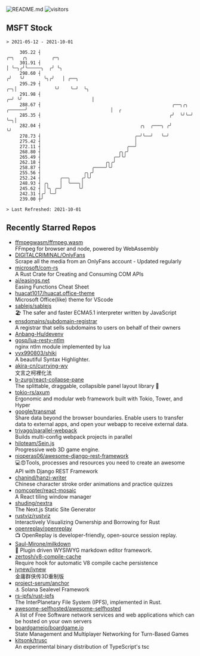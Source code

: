 ![README.md](https://github.com/Gerhut/Gerhut/workflows/README.md/badge.svg)
![visitors](https://visitors.vercel.app/Gerhut/Gerhut?token=8cf69d1f6813d272ef062726b6070c9be4ff72038cfe5a7ded7384a8da65d866)

## MSFT Stock

```
> 2021-05-12 - 2021-10-01

     305.22 ┤                                                                     ╭─╮   ╭╮         ╭─╮           
     301.91 ┤                                                                     │ ╰─╮╭╯╰─────╮  ╭╯ ╰╮          
     298.60 ┤                                                                    ╭╯   ╰╯       ╰╮╭╯   │ ╭──╮     
     295.29 ┤                                                                 ╭─╮│              ╰╯    ╰─╯  ╰╮    
     291.98 ┤                                                               ╭─╯ ╰╯                          │    
     288.67 ┤                                                 ╭──╮╭╮ ╭──────╯                               │  ╭ 
     285.35 ┤                                                ╭╯  ╰╯╰─╯                                      ╰─╮│ 
     282.04 ┤                                     ╭╮  ╭───╮ ╭╯                                                ╰╯ 
     278.73 ┤                                   ╭─╯╰──╯   ╰─╯                                                    
     275.42 ┤                                   │                                                                
     272.11 ┤                                ╭──╯                                                                
     268.80 ┤                             ╭╮╭╯                                                                   
     265.49 ┤                           ╭─╯╰╯                                                                    
     262.18 ┤                        ╭╮╭╯                                                                        
     258.87 ┤                   ╭────╯╰╯                                                                         
     255.56 ┤                ╭╮╭╯                                                                                
     252.24 ┤       ╭──╮    ╭╯╰╯                                                                                 
     248.93 ┤ ╭╮    │  ╰───╮│                                                                                    
     245.62 ┤ │╰╮ ╭─╯      ╰╯                                                                                    
     242.31 ┤╭╯ ╰─╯                                                                                              
     239.00 ┼╯                                                                                                   

> Last Refreshed: 2021-10-01
```

## Recently Starred Repos

- [ffmpegwasm/ffmpeg.wasm](https://github.com/ffmpegwasm/ffmpeg.wasm)  
  FFmpeg for browser and node, powered by WebAssembly
- [DIGITALCRIMINAL/OnlyFans](https://github.com/DIGITALCRIMINAL/OnlyFans)  
  Scrape all the media from an OnlyFans account - Updated regularly
- [microsoft/com-rs](https://github.com/microsoft/com-rs)  
  A Rust Crate for Creating and Consuming COM APIs
- [ai/easings.net](https://github.com/ai/easings.net)  
  Easing Functions Cheat Sheet
- [huacat1017/huacat.office-theme](https://github.com/huacat1017/huacat.office-theme)  
  Microsoft Office(like) theme for VScode
- [sablejs/sablejs](https://github.com/sablejs/sablejs)  
  🏖️ The safer and faster ECMA5.1 interpreter written by JavaScript
- [ensdomains/subdomain-registrar](https://github.com/ensdomains/subdomain-registrar)  
  A registrar that sells subdomains to users on behalf of their owners
- [Anbang-Hu/devenv](https://github.com/Anbang-Hu/devenv)  
- [gosp/lua-resty-ntlm](https://github.com/gosp/lua-resty-ntlm)  
  nginx ntlm module implemented by lua
- [yyx990803/shiki](https://github.com/yyx990803/shiki)  
  A beautiful Syntax Highlighter.
- [akira-cn/currying-wy](https://github.com/akira-cn/currying-wy)  
  文言之柯裡化法
- [b-zurg/react-collapse-pane](https://github.com/b-zurg/react-collapse-pane)  
  The splittable, draggable, collapsible panel layout library 🎉
- [tokio-rs/axum](https://github.com/tokio-rs/axum)  
  Ergonomic and modular web framework built with Tokio, Tower, and Hyper
- [google/transmat](https://github.com/google/transmat)  
  Share data beyond the browser boundaries. Enable users to transfer data to external apps, and open your webapp to receive external data.
- [trivago/parallel-webpack](https://github.com/trivago/parallel-webpack)  
  Builds multi-config webpack projects in parallel
- [hiloteam/Sein.js](https://github.com/hiloteam/Sein.js)  
  Progressive web 3D game engine.
- [nioperas06/awesome-django-rest-framework](https://github.com/nioperas06/awesome-django-rest-framework)  
   💻😍Tools, processes and resources you need to create an awesome API with Django REST Framework
- [chanind/hanzi-writer](https://github.com/chanind/hanzi-writer)  
  Chinese character stroke order animations and practice quizzes
- [nomcopter/react-mosaic](https://github.com/nomcopter/react-mosaic)  
  A React tiling window manager
- [shuding/nextra](https://github.com/shuding/nextra)  
  The Next.js Static Site Generator
- [rustviz/rustviz](https://github.com/rustviz/rustviz)  
  Interactively Visualizing Ownership and Borrowing for Rust
- [openreplay/openreplay](https://github.com/openreplay/openreplay)  
  :tv: OpenReplay is developer-friendly, open-source session replay.
- [Saul-Mirone/milkdown](https://github.com/Saul-Mirone/milkdown)  
  🍼 Plugin driven WYSIWYG  markdown editor framework.
- [zertosh/v8-compile-cache](https://github.com/zertosh/v8-compile-cache)  
  Require hook for automatic V8 compile cache persistence
- [jynew/jynew](https://github.com/jynew/jynew)  
  金庸群侠传3D重制版
- [project-serum/anchor](https://github.com/project-serum/anchor)  
  ⚓ Solana Sealevel Framework
- [rs-ipfs/rust-ipfs](https://github.com/rs-ipfs/rust-ipfs)  
  The InterPlanetary File System (IPFS), implemented in Rust.
- [awesome-selfhosted/awesome-selfhosted](https://github.com/awesome-selfhosted/awesome-selfhosted)  
  A list of Free Software network services and web applications which can be hosted on your own servers
- [boardgameio/boardgame.io](https://github.com/boardgameio/boardgame.io)  
  State Management and Multiplayer Networking for Turn-Based Games
- [kitsonk/trusc](https://github.com/kitsonk/trusc)  
  An experimental binary distribution of TypeScript's tsc
